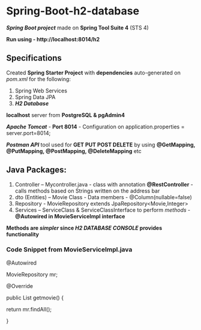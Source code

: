 # Spring-Boot-h2-database

***Spring Boot project*** made on **Spring Tool Suite 4** (STS 4)

**Run using - http://localhost:8014/h2**

## Specifications
Created **Spring Starter Project** with **dependencies** auto-generated on *pom.xml* for the following:
1) Spring Web Services
2) Spring Data JPA
3) ***H2 Database***

**localhost** server from **PostgreSQL & pgAdmin4**

***Apache Tomcat*** - **Port 8014** - Configuration on application.properties = server.port=8014;

***Postman API*** tool used for **GET PUT POST DELETE** by using **@GetMapping, @PutMapping, @PostMapping, @DeleteMapping** etc

## Java Packages: 
1) Controller – Mycontroller.java - class with annotation **@RestController** - calls methods based on Strings written on the address bar
2) dto (Entities)  – Movie Class - Data members - @Column(nullable=false)
3) Repository - MovieRepository extends JpaRepository<Movie,Integer>
4) Services – ServiceClass & ServiceClassInterface to perform *methods* - **@Autowired in MovieServiceImpl interface**

**Methods are *simpler* since *H2 DATABASE CONSOLE* provides functionality**

### Code Snippet from MovieServiceImpl.java

@Autowired

MovieRepository mr;

@Override

public List<Movie> getmovie() {

return mr.findAll();
  
 }
